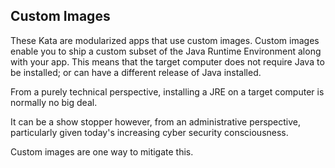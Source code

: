 ## Custom Images

These Kata are modularized apps that use custom images.
Custom images enable you to ship a custom subset of the Java Runtime Environment along with your app.
This means that the target computer does not require Java to be installed; or can have a different release of Java installed.

From a purely technical perspective, installing a JRE on a target computer is normally no big deal.

It can be a show stopper however, from an administrative perspective, particularly given today's increasing cyber security consciousness.

Custom images are one way to mitigate this.
